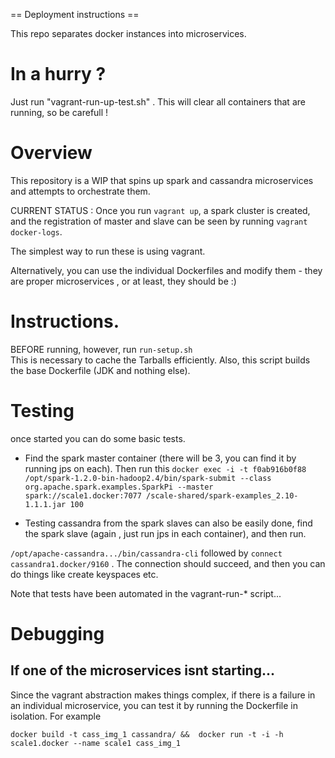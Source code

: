 == Deployment instructions ==

This repo separates docker instances into microservices.

# In a hurry ?

Just run "vagrant-run-up-test.sh" .  This will clear all containers that are running, so be carefull !


# Overview

This repository is a WIP that spins up spark and cassandra microservices and 
attempts to orchestrate them.

CURRENT STATUS : Once you run ```vagrant up```, a spark cluster is created, and the registration of master and slave can be seen by running ```vagrant docker-logs```.

The simplest way to run these is using vagrant.

Alternatively, you can use the individual Dockerfiles and modify them - they are proper microservices , or at least, they should be :)

# Instructions.

BEFORE running, however, run ```run-setup.sh```  
This is necessary to cache the Tarballs efficiently.
Also, this script builds the base Dockerfile (JDK and nothing else).

# Testing

once started you can do some basic tests.

- Find the spark master container (there will be 3, you can find it by running jps on each).  Then run this
```docker exec -i -t f0ab916b0f88 /opt/spark-1.2.0-bin-hadoop2.4/bin/spark-submit --class org.apache.spark.examples.SparkPi --master spark://scale1.docker:7077 /scale-shared/spark-examples_2.10-1.1.1.jar 100```

- Testing cassandra from the spark slaves can also be easily done, find the spark slave (again , just run jps in each container), and then run.

```/opt/apache-cassandra.../bin/cassandra-cli``` followed by ```connect cassandra1.docker/9160``` .  The connection should succeed, and then you can do things like create keyspaces etc.


Note that tests have been automated in the vagrant-run-* script...

# Debugging 

## If one of the microservices isnt starting...

Since the vagrant abstraction makes things complex, if there is a failure in an individual microservice, 
you can test it by running the Dockerfile in isolation.  For example

``` docker build -t cass_img_1 cassandra/ &&  docker run -t -i -h scale1.docker --name scale1 cass_img_1 ```


